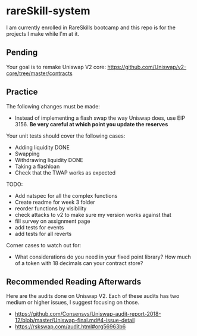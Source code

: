 # rareSkill-system
I am currently enrolled in RareSkills bootcamp and this repo is for the projects I make while I'm at it.

## Pending

Your goal is to remake Uniswap V2 core: https://github.com/Uniswap/v2-core/tree/master/contracts
## Practice

The following changes must be made:
- Instead of implementing a flash swap the way Uniswap does, use EIP 3156. **Be very careful at which point you update the reserves**

Your unit tests should cover the following cases:

- Adding liquidity DONE
- Swapping
- Withdrawing liquidity DONE
- Taking a flashloan
- Check that the TWAP works as expected

TODO:
- Add natspec for all the complex functions
- Create readme for week 3 folder
- reorder functions by visibility
- check attacks to v2 to make sure my version works against that
- fill survey on assignment page
- add tests for events
- add tests for all reverts

Corner cases to watch out for:

- What considerations do you need in your fixed point library? How much of a token with 18 decimals can your contract store?

## Recommended Reading Afterwards

Here are the audits done on Uniswap V2. Each of these audits has two medium or higher issues, I suggest focusing on those.

- https://github.com/Consensys/Uniswap-audit-report-2018-12/blob/master/Uniswap-final.md#4-issue-detail
- https://rskswap.com/audit.html#org56963b6